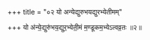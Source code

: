 +++
title = "०२ यो अन्येद्युरुभयद्युरभ्येतीमम्"

+++
यो अ॑न्ये॒द्युरु॑भय॒द्युर॒भ्येती॒मं म॒ण्डूकम॒भ्येऽत्वव्र॒तः ॥२॥